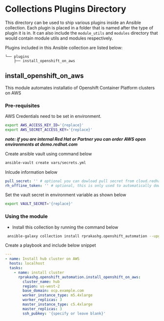 # Collections Plugins Directory
This directory can be used to ship various plugins inside an Ansible collection. Each plugin is placed in a folder that
is named after the type of plugin it is in. It can also include the `module_utils` and `modules` directory that
would contain module utils and modules respectively.

Plugins included in this Ansible collection are listed below:

```
└── plugins
    ├── install_openshift_on_aws
```

## install_openshift_on_aws
This module automates installatio of Openshift Container Platform clusters on AWS

### Pre-requisites
AWS Credentials need to be set in environment. 

```sh
export AWS_ACCESS_KEY_ID='{replace}'
export AWS_SECRET_ACCESS_KEY='{replace}'
```

***note: if you are internal Red Hat or Partner you can order AWS open environments at demo.redhat.com***

Create ansible vault using command below

```sh
ansible-vault create vars/secrets.yml
```

Inlcude information below 

```yaml
pull_secret: '' # optional you can dowload pull secret from cloud.redhat.com openshift/downloads
rh_offline_token: '' # optional, this is only used to automatically download pull secret from openshift downloads at console.redhat.com
```

Set the vault secret in environment variable as shown below

```sh
export VAULT_SECRET='{replace}'
```

### Using the module
* Install this collection by running the command below

```sh
 ansible-galaxy collection install rprakashg.openshift_automation --upgrade 
```

Create a playbook and include below snippet

```yaml
---
- name: Install hub cluster on AWS
  hosts: localhost
  tasks:
    - name: install cluster
      rprakashg.openshift_automation.install_openshift_on_aws:
        cluster_name: hub
        region: us-west-2
        base_domain: ocp.example.com
        worker_instance_type: m5.4xlarge
        worker_replicas: 3
        master_instance_type: c5.4xlarge
        master_replicas: 3
        ssh_pubkey: '{specify or leave blank}'
```

